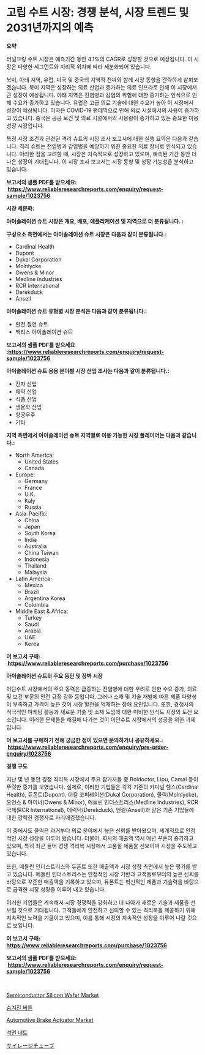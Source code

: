 <p><h1>고립 수트 시장: 경쟁 분석, 시장 트렌드 및 2031년까지의 예측</h1></p><p><strong>요약</strong></p>
<p><p>터널크링 수트 시장은 예측기간 동안 4.1%의 CAGR로 성장할 것으로 예상됩니다. 이 시장은 다양한 세그먼트와 지리적 위치에 따라 세분화되어 있습니다.</p><p>북미, 아태 지역, 유럽, 미국 및 중국의 지역적 전파와 함께 시장 동향을 간략하게 살펴보겠습니다. 북미 지역은 성장하는 의료 산업과 증가하는 의료 인프라로 인해 이 시장에서 큰 성장이 예상됩니다. 아태 지역은 전염병과 감염의 위험에 대한 증가하는 인식으로 인해 수요가 증가하고 있습니다. 유럽은 고급 의료 기술에 대한 수요가 높아 이 시장에서 성장이 예상됩니다. 미국은 COVID-19 팬데믹으로 인해 의료 시설에서의 사용이 증가하고 있습니다. 중국은 공공 보건 및 의료 시설에서의 사용량이 증가하고 있는 중요한 이용 성장 시장입니다.</p><p>특정 시장 조건과 관련된 격리 슈트의 시장 조사 보고서에 대한 실행 요약은 다음과 같습니다. 격리 슈트는 전염병과 감염병을 예방하기 위한 중요한 의료 장비로 인식되고 있습니다. 이러한 점을 고려할 때, 시장은 지속적으로 성장하고 있으며, 예측된 기간 동안 더 나은 성장이 기대됩니다. 이 시장 조사 보고서는 시장 동향 및 성장 가능성을 분석하고 있습니다.</p></p>
<p><strong>보고서의 샘플 PDF를 받으세요: &nbsp;<a href="https://www.reliableresearchreports.com/enquiry/request-sample/1023756">https://www.reliableresearchreports.com/enquiry/request-sample/1023756</a></strong></p>
<p><strong>시장 세분화:</strong></p>
<p><strong> 아이솔레이션 슈트 시장은 개요, 배포, 애플리케이션 및 지역으로 더 분류됩니다. :</strong></p>
<p><strong>구성요소 측면에서는 아이솔레이션 슈트 시장은 다음과 같이 분류됩니다.:</strong></p>
<p><ul><li>Cardinal Health</li><li>Dupont</li><li>Dukal Corporation</li><li>Molnlycke</li><li>Owens & Minor</li><li>Medline Industries</li><li>RCR International</li><li>Derekduck</li><li>Ansell</li></ul></p>
<p><strong> 아이솔레이션 슈트 유형별 시장 분석은 다음과 같이 분류됩니다.:</strong></p>
<p><ul><li>완전 절연 슈트</li><li>백리스 아이솔레이션 슈트</li></ul></p>
<p><strong>보고서의 샘플 PDF를 받으세요 :<a href="https://www.reliableresearchreports.com/enquiry/request-sample/1023756">https://www.reliableresearchreports.com/enquiry/request-sample/1023756</a></strong></p>
<p><strong> 아이솔레이션 슈트 응용 분야별 시장 산업 조사는 다음과 같이 분류됩니다.:</strong></p>
<p><ul><li>전자 산업</li><li>제약 산업</li><li>식품 산업</li><li>생물학 산업</li><li>항공우주</li><li>기타</li></ul></p>
<p><strong>지역 측면에서 아이솔레이션 슈트 지역별로 이용 가능한 시장 플레이어는 다음과 같습니다.:</strong></p>
<p><ul>
    <li>
        North America:
        <ul>
            <li>United States</li>
            <li>Canada</li>
        </ul>
    </li>
    <li>
        Europe:
        <ul>
            <li>Germany</li>
            <li>France</li>
            <li>U.K.</li>
            <li>Italy</li>
            <li>Russia</li>
        </ul>
    </li>
    <li>
        Asia-Pacific:
        <ul>
            <li>China</li>
            <li>Japan</li>
            <li>South Korea</li>
            <li>India</li>
            <li>Australia</li>
            <li>China Taiwan</li>
            <li>Indonesia</li>
            <li>Thailand</li>
            <li>Malaysia</li>
        </ul>
    </li>
    <li>
        Latin America:
        <ul>
            <li>Mexico</li>
            <li>Brazil</li>
            <li>Argentina Korea</li>
            <li>Colombia</li>
        </ul>
    </li>
    <li>
        Middle East & Africa:
        <ul>
            <li>Turkey</li>
            <li>Saudi</li>
            <li>Arabia</li>
            <li>UAE</li>
            <li>Korea</li>
        </ul>
    </li>
    </ul></p>
<p><strong>이 보고서 구매: &nbsp;<a href="https://www.reliableresearchreports.com/purchase/1023756">https://www.reliableresearchreports.com/purchase/1023756</a></strong></p>
<p><strong>아이솔레이션 슈트의 주요 동인 및 장벽 시장</strong></p>
<p><p>이단수트 시장에서의 주요 동력은 급증하는 전염병에 대한 우려로 인한 수요 증가, 의료 및 보건 부문의 안전 규정 강화 등입니다. 그러나 소재 및 기술 개발에 따른 제품 다양성이 부족하고 가격이 높은 것이 시장 발전을 억제하는 장애 요인입니다. 또한, 경쟁사의 적극적인 마케팅 활동과 새로운 기술 및 소재 도입에 대한 미비한 인식도 시장의 도전 요소입니다. 이러한 문제들을 해결해 나가는 것이 이단수트 시장에서의 성공을 위한 과제입니다.</p></p>
<p><strong>이 보고서를 구매하기 전에 궁금한 점이 있으면 문의하거나 공유하세요.: &nbsp;<a href="https://www.reliableresearchreports.com/enquiry/pre-order-enquiry/1023756">https://www.reliableresearchreports.com/enquiry/pre-order-enquiry/1023756</a></strong></p>
<p><strong>경쟁 구도</strong></p>
<p><p>지난 몇 년 동안 경쟁 격리복 시장에서 주요 참가자들 중 Boldoctor, Lipu, Camal 등이 뚜렷한 증가를 보였습니다. 실제로, 이러한 기업들은 각각 기존의 카디널 헬스(Cardinal Health), 듀폰트(Dupont), 더칼 코퍼레이션(Dukal Corporation), 몰릭(Molnlycke), 오언스 & 마이너(Owens & Minor), 메들린 인더스트리스(Medline Industries), RCR 국제(RCR International), 데릭덕(Derekduck), 앤셀(Ansell)과 같은 기존 기업들에 대한 강력한 경쟁자로 자리매김했습니다.</p><p>이 중에서도 몰릭은 과거부터 의료 분야에서 높은 신뢰를 받아왔으며, 세계적으로 안정적인 시장 성장을 이루어 왔습니다. 더불어, 회사의 매출액 역시 매년 꾸준히 증가하고 있으며, 특히 최근 들어 경쟁 격리복 시장에서 고품질 제품을 선보이며 시장을 주도하고 있습니다.</p><p>또한, 메들린 인더스트리스와 듀폰트 또한 매출액과 시장 성장 측면에서 높은 평가를 받고 있습니다. 메들린 인더스트리스는 안정적인 시장 기반과 고객들로부터의 높은 신뢰를 바탕으로 꾸준한 매출액을 기록하고 있으며, 듀폰트는 혁신적인 제품과 기술력을 바탕으로 급격한 시장 성장을 이루어 내고 있습니다.</p><p>이러한 기업들은 계속해서 시장 경쟁력을 강화하고 더 나아가 새로운 기술과 제품을 선보일 것으로 기대됩니다. 고객들에게 안전하고 신뢰할 수 있는 격리복을 제공하기 위해 지속적인 노력을 기울이고 있으며, 이를 통해 시장의 지속적인 성장을 이루어 나갈 것으로 보입니다.</p></p>
<p><strong>이 보고서 구매: &nbsp; <a href="https://www.reliableresearchreports.com/purchase/1023756">https://www.reliableresearchreports.com/purchase/1023756</a></strong></p>
<p><strong>보고서의 샘플 PDF를 받으세요: &nbsp;<a href="https://www.reliableresearchreports.com/enquiry/request-sample/1023756">https://www.reliableresearchreports.com/enquiry/request-sample/1023756</a></strong><strong></strong></p>
<p>&nbsp;</p>
<p><p><a href="https://github.com/nicholepatriciadoylenwnrjr0/Market-Research-Report-List-1/blob/main/semiconductor-silicon-wafer-market.md">Semiconductor Silicon Wafer Market</a></p><p><a href="https://github.com/CliftonFisher9067/Market-Research-Report-List-1/blob/main/18459279129.md">숨겨진 버튼</a></p><p><a href="https://issuu.com/reportprime-2/docs/automotive-brake-actuator-market-size-2030.pptx">Automotive Brake Actuator Market</a></p><p><a href="https://github.com/vskv4779xr1/Market-Research-Report-List-1/blob/main/44354719128.md">석면 네트</a></p><p><a href="https://github.com/mcbeesbxa270/Market-Research-Report-List-1/blob/main/44179099786.md">サイレージチューブ</a></p></p>